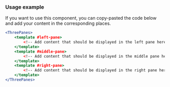 ### Usage example
If you want to use this component, you can copy-pasted the code below and add your content in the corresponding places.

``` jsx static
<ThreePanes>
    <template #left-pane>
        <!-- Add content that should be displayed in the left pane here -->
    </template>
    <template #middle-pane>
        <!-- Add content that should be displayed in the middle pane here -->
    </template>
    <template #right-pane>
        <!-- Add content that should be displayed in the right pane here -->
    </template>
</ThreePanes>
```